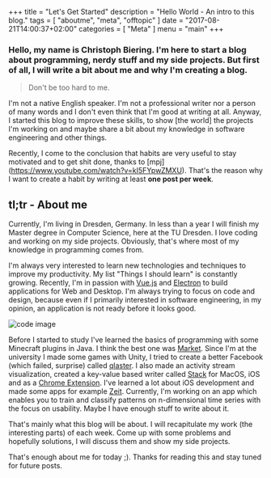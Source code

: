 +++
title = "Let's Get Started"
description = "Hello World - An intro to this blog."
tags = [
    "aboutme",
    "meta",
    "offtopic"
]
date = "2017-08-21T14:00:37+02:00"
categories = [
    "Meta"
]
menu = "main"
+++

### Hello, my name is Christoph Biering. I'm here to start a blog about programming, nerdy stuff and my side projects. But first of all, I will write a bit about me and why I'm creating a blog.

> Don't be too hard to me.

I'm not a native English speaker.
I'm not a professional writer nor a person of many words and I don't even think that I'm good at writing at all.
Anyway, I started this blog to improve these skills, to show [the world] the projects I'm working on
and maybe share a bit about my knowledge in software engineering and other things.

Recently, I come to the conclusion that habits are very useful to stay motivated and to get shit done, thanks to [mpj] (https://www.youtube.com/watch?v=kI5FYpwZMXU).
That's the reason why I want to create a habit by writing at least **one post per week**.

## tl;tr - About me

Currently, I'm living in Dresden, Germany. In less than a year I will finish my Master degree in Computer Science,
here at the TU Dresden. I love coding and working on my side projects. Obviously, that's where most of my knowledge in
programming comes from.

I'm always very interested to learn new technologies and techniques to improve my productivity. My list "Things I should learn" is constantly growing. Recently, I'm in passion with [Vue.js](https://vuejs.org/) and [Electron](https://electron.atom.io/) to build applications for Web and Desktop.
I'm always trying to focus on code and design, because even if I primarily interested in software engineering, in my opinion, an application is not ready before it looks good.

![code image](/blog/img/luca-bravo-217276.jpg "Photo by Luca Bravo on Unsplash")

Before I started to study I've learned the basics of programming with some Minecraft plugins in Java. I think the best
one was [Market](https://github.com/chryb/Market).
Since I'm at the university I made some games with Unity, I tried to create a better Facebook
(which failed, surprise) called [qlaster](http://qlaster.net).
I also made an activity stream visualization, created a key-value based writer called
[Stack](http://stack-writer.com) for MacOS, iOS and as a [Chrome Extension](http://stack-writer.com/browser).
I've learned a lot about iOS development and made some apps for example [Zeit](http://chryb.me/zeit).
Currently, I'm working on an app which enables you to train and classify patterns on n-dimensional
time series with the focus on usability.
Maybe I have enough stuff to write about it.

That's mainly what this blog will be about. I will recapitulate my work (the interesting parts) of each week.
Come up with some problems and hopefully solutions, I will discuss them and show my side projects.

That's enough about me for today ;). Thanks for reading this and stay tuned for future posts.
